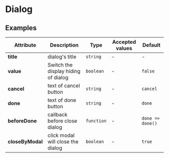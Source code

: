 # Dialog

## Examples

<ex-code name="ex-dialog-basic"/></ex-code>

<ex-code name="ex-dialog-custom"/></ex-code>

<ex-code name="ex-dialog-more"/></ex-code>

<ex-footer edit-link="https://github.com/zeit-ui/vue/edit/master/docs/zh-cn/components/avatar.md">

| Attribute | Description | Type | Accepted values | Default
| ---------- | ---------- | ---- |  -------------- | ------ |
| **title** | dialog's title | `string` | - | - |
| **value** | Switch the display hiding of dialog | `boolean` | - | `false` |
| **cancel** | text of cancel button | `string` | - | `cancel` |
| **done** | text of done button  | `string` | - | `done` |
| **beforeDone** | callback before close dialog | `function` | - | `done => done()` |
| **closeByModal** | click modal will close the dialog | `boolean` | - | `true` |

</ex-footer>

